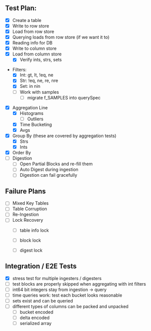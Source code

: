 Test Plan:
----------

  * [x] Create a table
  * [x] Write to row store
  * [x] Load from row store
  * [x] Querying loads from row store (if we want it to)
  * [x] Reading info for DB
  * [x] Write to column store
  * [x] Load from column store
    * [x] Verify ints, strs, sets
  * Filters:
    * [x] Int: gt, lt, !eq, ne
    * [x] Str: !eq, ne, re, nre
    * [x] Set: in nin
    * [ ] Work with samples
      * [ ] migrate f_SAMPLES into querySpec
  * [x] Aggregation Line
    * [x] Histograms
      * [ ] Outliers
    * [x] Time Bucketing
    * [x] Avgs
  * [x] Group By (these are covered by aggregation tests)
    * [x] Strs
    * [x] Ints
  * [x] Order By
  * [ ] Digestion
    * [ ] Open Partial Blocks and re-fill them
    * [ ] Auto Digest during ingestion
    * [ ] Digestion can fail gracefully

Failure Plans
-------------

  * [ ] Mixed Key Tables
  * [ ] Table Corruption
  * [ ] Re-Ingestion
  * [ ] Lock Recovery
    * [ ] table info lock
    * [ ] block lock
    * [ ] digest lock


Integration / E2E Tests
------------------

  * [x] stress test for multiple ingesters / digesters
  * [ ] test blocks are properly skipped when aggregating with int filters
  * [ ] int64 bit integers stay from ingestion -> query
  * [ ] time queries work: test each bucket looks reasonable
  *  [ ] sets exist and can be queried
  * [ ] different types of columns can be packed and unpacked
    * [ ] bucket encoded
    * [ ] delta encoded
    * [ ] serialized array

